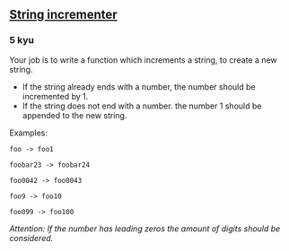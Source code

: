 <h2><a href=https://www.codewars.com/kata/54a91a4883a7de5d7800009c/train/java target="_blank">String incrementer</a></h2><h3>5 kyu</h3><p>Your job is to write a function which increments a string, to create a new string.</p><ul><li>If the string already ends with a number, the number should be incremented by 1.</li><li>If the string does not end with a number. the number 1 should be appended to the new string.</li></ul><p>Examples:</p><p><code>foo -&gt; foo1</code></p><p><code>foobar23 -&gt; foobar24</code></p><p><code>foo0042 -&gt; foo0043</code></p><p><code>foo9 -&gt; foo10</code></p><p><code>foo099 -&gt; foo100</code></p><p><em>Attention: If the number has leading zeros the amount of digits should be considered.</em></p>